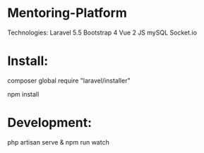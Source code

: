 # Mentoring-Platform

Technologies:
Laravel 5.5
Bootstrap 4
Vue 2 JS
mySQL
Socket.io

# Install:

composer global require "laravel/installer"

npm install

# Development:

php artisan serve & npm run watch

